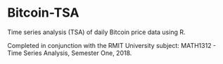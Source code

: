 # Bitcoin-TSA
Time series analysis (TSA) of daily Bitcoin price data using R.

Completed in conjunction with the RMIT University subject: MATH1312 - Time Series Analysis, Semester One, 2018.

